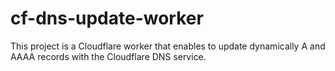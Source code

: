 # cf-dns-update-worker

This project is a Cloudflare worker that enables to update dynamically A and AAAA records with the Cloudflare DNS service.
